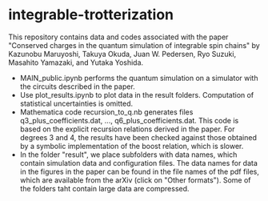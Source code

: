 # integrable-trotterization

This repository contains data and codes associated with the paper "Conserved charges in the quantum simulation of integrable spin chains" by 
Kazunobu Maruyoshi, Takuya Okuda, Juan W. Pedersen, Ryo Suzuki, Masahito Yamazaki, and Yutaka Yoshida.

- MAIN_public.ipynb performs the quantum simulation on a simulator with the circuits described in the paper.
- Use plot_results.ipynb to plot data in the result folders.  Computation of statistical uncertainties is omitted.
- Mathematica code recursion_to_q.nb generates files q3_plus_coefficients.dat, ..., q6_plus_coefficients.dat.  This code is based on the explicit recursion relations derived in the paper.  For degrees 3 and 4, the results have been checked against those obtained by a symbolic implementation of the boost relation, which is slower.
- In the folder "result", we place subfolders with data names, which contain simulation data and configuration files.  The data names for data in the figures in the paper can be found in the file names of the pdf files, which are available from the arXiv (click on "Other formats").  Some of the folders taht contain large data are compressed.
